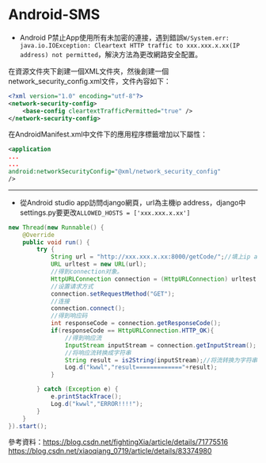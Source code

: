 # Android-SMS

* Android P禁止App使用所有未加密的連接，遇到錯誤`W/System.err: java.io.IOException: Cleartext HTTP traffic to xxx.xxx.x.xx(IP address) not permitted`，解決方法為更改網路安全配置。        
        
在資源文件夾下創建一個XML文件夾，然後創建一個network_security_config.xml文件，文件內容如下：        
```xml
<?xml version="1.0" encoding="utf-8"?>
<network-security-config>
    <base-config cleartextTrafficPermitted="true" />
</network-security-config>
```        
        
在AndroidManifest.xml中文件下的應用程序標籤增加以下屬性：        
```xml
<application
...
...
android:networkSecurityConfig="@xml/network_security_config"
/>
```      
***    

* 從Android studio app訪問django網頁，url為主機ip address，django中settings.py要更改`ALLOWED_HOSTS = ['xxx.xxx.x.xx']`        
```java
new Thread(new Runnable() {
    @Override
    public void run() {
        try {
            String url = "http://xxx.xxx.x.xx:8000/getCode/";//填上ip address
            URL urltest = new URL(url);
            //得到connection对象。
            HttpURLConnection connection = (HttpURLConnection) urltest.openConnection();
            //设置请求方式
            connection.setRequestMethod("GET");
            //连接
            connection.connect();
            //得到响应码
            int responseCode = connection.getResponseCode();
            if(responseCode == HttpURLConnection.HTTP_OK){
                //得到响应流
                InputStream inputStream = connection.getInputStream();
                //将响应流转换成字符串
                String result = is2String(inputStream);//将流转换为字符串。
                Log.d("kwwl","result============="+result);
            }

        } catch (Exception e) {
            e.printStackTrace();
            Log.d("kwwl","ERROR!!!!");
        }
    }
}).start();
```
   
   
參考資料：<https://blog.csdn.net/fightingXia/article/details/71775516>  
<https://blog.csdn.net/xiaoqiang_0719/article/details/83374980>
